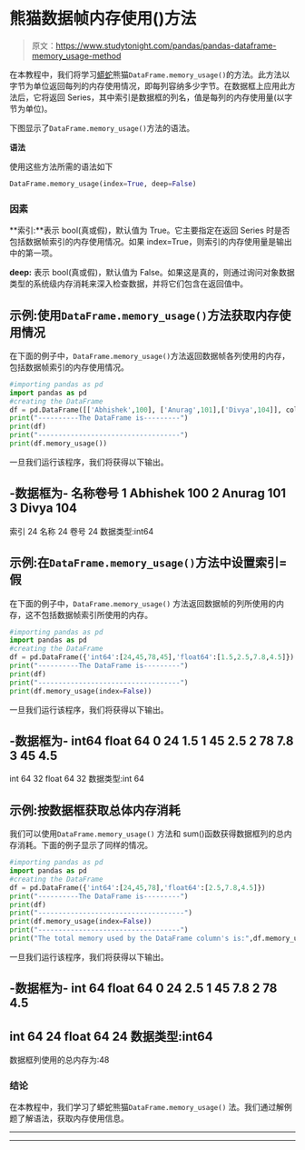 # 熊猫数据帧内存使用()方法

> 原文：<https://www.studytonight.com/pandas/pandas-dataframe-memory_usage-method>

在本教程中，我们将学习[蟒蛇](https://www.studytonight.com/python/getting-started-with-python)熊猫`DataFrame.memory_usage()`的方法。此方法以字节为单位返回每列的内存使用情况，即每列容纳多少字节。在数据框上应用此方法后，它将返回 Series，其中索引是数据框的列名，值是每列的内存使用量(以字节为单位)。

下图显示了`DataFrame.memory_usage()`方法的语法。

**语法**

使用这些方法所需的语法如下

```py
DataFrame.memory_usage(index=True, deep=False)
```

### 因素

**索引:**表示 bool(真或假)，默认值为 True。它主要指定在返回 Series 时是否包括数据帧索引的内存使用情况。如果 index=True，则索引的内存使用量是输出中的第一项。

**deep:** 表示 bool(真或假)，默认值为 False。如果这是真的，则通过询问对象数据类型的系统级内存消耗来深入检查数据，并将它们包含在返回值中。

## 示例:使用`DataFrame.memory_usage()`方法获取内存使用情况

在下面的例子中，`DataFrame.memory_usage()`方法返回数据帧各列使用的内存，包括数据帧索引的内存使用情况。

```py
#importing pandas as pd
import pandas as pd
#creating the DataFrame
df = pd.DataFrame([['Abhishek',100], ['Anurag',101],['Divya',104]], columns=['Name', 'Roll No'], index=[1,2,3])
print("----------The DataFrame is---------")
print(df)
print("-----------------------------------")
print(df.memory_usage())
```

一旦我们运行该程序，我们将获得以下输出。

-数据框为-
名称卷号
1 Abhishek 100
2 Anurag 101
3 Divya 104
-
索引 24
名称 24
卷号 24
数据类型:int64

## 示例:在`DataFrame.memory_usage()`方法中设置索引=假

在下面的例子中，`DataFrame.memory_usage()` 方法返回数据帧的列所使用的内存，这不包括数据帧索引所使用的内存。

```py
#importing pandas as pd
import pandas as pd
#creating the DataFrame
df = pd.DataFrame({'int64':[24,45,78,45],'float64':[1.5,2.5,7.8,4.5]})
print("----------The DataFrame is---------")
print(df)
print("-----------------------------------")
print(df.memory_usage(index=False))
```

一旦我们运行该程序，我们将获得以下输出。

-数据框为-
int64 float 64
0 24 1.5
1 45 2.5
2 78 7.8
3 45 4.5
-
int 64 32
float 64 32
数据类型:int 64

## 示例:按数据框获取总体内存消耗

我们可以使用`DataFrame.memory_usage()` 方法和 sum()函数获得数据框列的总内存消耗。下面的例子显示了同样的情况。

```py
#importing pandas as pd
import pandas as pd
#creating the DataFrame
df = pd.DataFrame({'int64':[24,45,78],'float64':[2.5,7.8,4.5]})
print("----------The DataFrame is---------")
print(df)
print("------------------------------------")
print(df.memory_usage(index=False))
print("-----------------------------------")
print("The total memory used by the DataFrame column's is:",df.memory_usage(index=False).sum()) 
```

一旦我们运行该程序，我们将获得以下输出。

-数据框为-
int 64 float 64
0 24 2.5
1 45 7.8
2 78 4.5
-
int 64 24
float 64 24
数据类型:int64
-
数据框列使用的总内存为:48

### **结论**

在本教程中，我们学习了蟒蛇熊猫`DataFrame.memory_usage()` 法。我们通过解例题了解语法，获取内存使用信息。

* * *

* * *